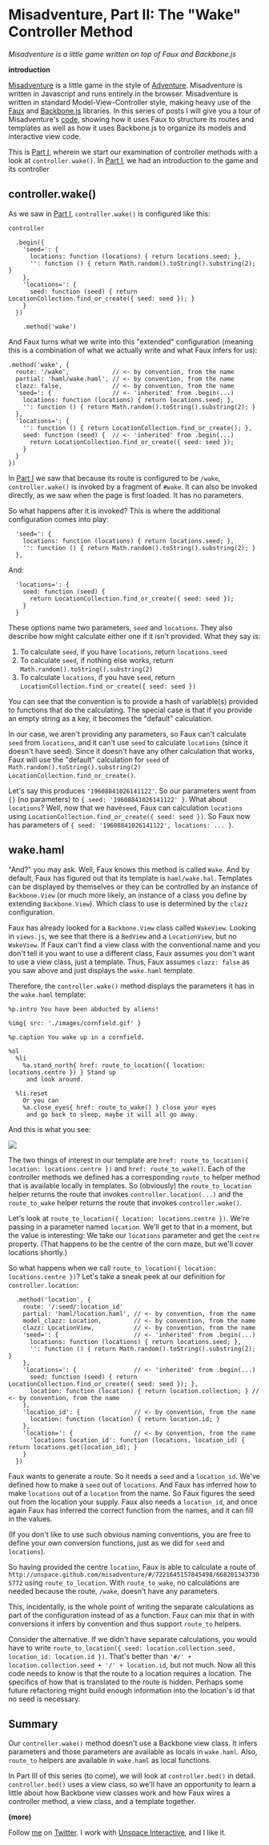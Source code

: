 Misadventure, Part II: The "Wake" Controller Method
===

*Misadventure is a little game written on top of Faux and Backbone.js*

**introduction**

[Misadventure][play] is a little game in the style of [Adventure][a]. Misadventure is written in Javascript and runs entirely in the browser. Misadventure is written in standard Model-View-Controller style, making heavy use of the [Faux][f] and [Backbone.js][b] libraries. In this series of posts I will give you a tour of Misadventure's [code][source], showing how it uses Faux to structure its routes and templates as well as how it uses Backbone.js to organize its models and interactive view code.

This is [Part I][pi], wherein we start our examination of controller methods with a look at `controller.wake()`. In [Part I][pi], we had an introduction to the game and its controller

controller.wake()
---

As we saw in [Part I][pi], `controller.wake()` is configured like this:

    controller

      .begin({
        'seed=': {
          locations: function (locations) { return locations.seed; },
          '': function () { return Math.random().toString().substring(2); }
        },
        'locations=': {
          seed: function (seed) { return LocationCollection.find_or_create({ seed: seed }); }
        }
      })

        .method('wake')

And Faux turns what we write into this "extended" configuration (meaning this is a combination of what we actually write and what Faux infers for us):

    .method('wake', {
      route: '/wake',            // <- by convention, from the name
      partial: 'haml/wake.haml', // <- by convention, from the name
      clazz: false,              // <- by convention, from the name
      'seed=': {                 // <- 'inherited' from .begin(...)
        locations: function (locations) { return locations.seed; },
        '': function () { return Math.random().toString().substring(2); }
      },
      'locations=': {
        '': function () { return LocationCollection.find_or_create(); },
        seed: function (seed) {  // <- 'inherited' from .begin(...)
          return LocationCollection.find_or_create({ seed: seed }); 
        }
      }
    })
        
In [Part I][pi] we saw that because its route is configured to be `/wake`, `controller.wake()` is invoked by a fragment of `#wake`. It can also be invoked directly, as we saw when the page is first loaded. It has no parameters.

So what happens after it is invoked? This is where the additional configuration comes into play:

      'seed=': {
        locations: function (locations) { return locations.seed; },
        '': function () { return Math.random().toString().substring(2); }
      },
      
And:

      'locations=': {
        seed: function (seed) {
          return LocationCollection.find_or_create({ seed: seed }); 
        }
      }

These options name two parameters, `seed` and `locations`. They also describe how might calculate either one if it isn't provided. What they say is:

1. To calculate `seed`, if you have `locations`, return `locations.seed`
2. To calculate `seed`, if nothing else works, return `Math.random().toString().substring(2)`
2. To calculate `locations`, if you have `seed`, return `LocationCollection.find_or_create({ seed: seed })`

You can see that the convention is to provide a hash of variable(s) provided to functions that do the calculating. The special case is that if you provide an empty string as a key, it becomes the "default" calculation.

In our case, we aren't providing any parameters, so Faux can't calculate `seed` from `locations`, and it can't use `seed` to calculate `locations` (since it doesn't have seed). Since it doesn't have any other calculation that works, Faux will use the "default" calculation for `seed` of `Math.random().toString().substring(2)` `LocationCollection.find_or_create()`.

Let's say this produces `'19608841026141122'`. So our parameters went from `{}` (no parameters) to `{ seed: '19608841026141122' }`. What about `locations`? Well, now that we have`seed`, Faux can calculation `locations` using `LocationCollection.find_or_create({ seed: seed })`. So Faux now has parameters of `{ seed: '19608841026141122', locations: ... }`.

wake.haml
---

"And?" you may ask. Well, Faux knows this method is called `Wake`. And by default, Faux has figured out that its template is `haml/wake.hal`. Templates can be displayed by themselves or they can be controlled by an instance of `Backbone.View` (or much more likely, an instance of a class you define by extending `Backbone.View`). Which class to use is determined by the `clazz` configuration.

Faux has already looked for a `Backbone.View` class called `WakeView`. Looking in `views.js`, we see that there is a `BedView` and a `LocationView`, but no `WakeView`. If Faux can't find a view class with the conventional name and you don't tell it you want to use a different class, Faux assumes you don't want to use a view class, just a template. Thus, Faux assumes `clazz: false` as you saw above and just displays the `wake.haml` template.

Therefore, the `controller.wake()` method displays the parameters it has in the `wake.haml` template:

    %p.intro You have been abducted by aliens!

    %img{ src: './images/cornfield.gif' }

    %p.caption You wake up in a cornfield.

    %ol
      %li
        %a.stand_north{ href: route_to_location({ location: locations.centre }) } Stand up
         and look around.

      %li.reset
        Or you can 
        %a.close_eyes{ href: route_to_wake() } close your eyes
         and go back to sleep, maybe it will all go away.

And this is what you see:

<a target="_blank" href="http://min.us/mvkEt6y"><img src="http://i.min.us/jeaApo.png" border="0"/></a>

The two things of interest in our template are `href: route_to_location({ location: locations.centre })` and `href: route_to_wake()`. Each of the controller methods we defined has a corresponding `route_to` helper method that is available locally in templates. So (obviously) the `route_to_location` helper returns the route that invokes `controller.location(...)` and the `route_to_wake` helper returns the route that invokes `controller.wake()`.

Let's look at `route_to_location({ location: locations.centre })`. We're passing in a parameter named `location`. We'll get to that in a moment, but the value is interesting: We take our `locations` parameter and get the `centre` property. (That happens to be the centre of the corn maze, but we'll cover locations shortly.)

So what happens when we call `route_to_location({ location: locations.centre })`? Let's take a sneak peek at our definition for `controller.location`:

      .method('location', {
        route: '/:seed/:location_id'
        partial: 'haml/location.haml', // <- by convention, from the name
        model_clazz: Location,         // <- by convention, from the name
        clazz: LocationView,           // <- by convention, from the name
        'seed=': {                     // <- 'inherited' from .begin(...)
          locations: function (locations) { return locations.seed; },
          '': function () { return Math.random().toString().substring(2); }
        },
        'locations=': {                // <- 'inherited' from .begin(...)
          seed: function (seed) { return LocationCollection.find_or_create({ seed: seed }); },
          location: function (location) { return location.collection; } // <- by convention, from the name
        },
        'location_id': {               // <- by convention, from the name
          location: function (location) { return location.id; }
        },
        'location=': {                 // <- by convention, from the name
          'locations location_id': function (locations, location_id) { return locations.get(location_id); }
        }
      })
    
Faux wants to generate a route. So it needs a `seed` and a `location_id`. We've defined how to make a `seed` out of `locations`. And Faux has inferred how to make `locations` out of a `location` from the name. So Faux figures the seed out from the location your supply. Faux also needs a `location_id`, and once again Faux has inferred the correct function from the names, and it can fill in the values.

(If you don't like to use such obvious naming conventions, you are free to define your own conversion functions, just as we did for `seed` and `locations`).

So having provided the centre `location`, Faux is able to calculate a route of `http://unspace.github.com/misadventure/#/7221645157845498/6682013437305772` using `route_to_location`.  With `route_to_wake`, no calculations are needed because the route, `/wake`, doesn't have any parameters.

This, incidentally, is the whole point of writing the separate calculations as part of the configuration instead of as a function. Faux can mix that in with conversions it infers by convention and thus support `route_to` helpers.

Consider the alternative. If we didn't have separate calculations, you would have to write `route_to_location({ seed: location.collection.seed, location_id: location.id })`. That's better than `'#/' + location.collection.seed + '/' + location.id`, but not much. Now all this code needs to know is that the route to a location requires a location. The specifics of how that is translated to the route is hidden. Perhaps some future refactoring might build enough information into the location's id that no seed is necessary.

Summary
---

Our `controller.wake()` method doesn't use a Backbone view class. It infers parameters and those parameters are available as locals in `wake.haml`. Also, `route_to` helpers are available in `wake.haml` as local functions.

In Part III of this series (to come), we will look at `controller.bed()` in detail. `controller.bed()` uses a view class, so we'll have an opportunity to learn a little about how Backbone view classes work and how Faux wires a controller method, a view class, and a template together.

**(more)**
	
Follow [me](http://reginald.braythwayt.com) on [Twitter](http://twitter.com/raganwald). I work with [Unspace Interactive](http://unspace.ca), and I like it.

[bc]: http://documentcloud.github.com/backbone/#Controller
[haml-lang]: http://haml-lang.com/
[a]: http://www.digitalhumanities.org/dhq/vol/001/2/000009/000009.html
[f]: https://github.com/unspace/faux
[play]: http://unspace.github.com/misadventure/
[r]: http://weblog.jamisbuck.org/2011/1/12/maze-generation-recursive-division-algorithm
[j]: http://weblog.jamisbuck.org/
[rb]: http://reginald.braythwayt.com
[source]: http://github.com/unspace/misadventure
[docco]: https://github.com/raganwald/homoiconic/blob/master/2010/11/docco.md "A new way to think about programs"
[cjs]: http://unspace.github.com/misadventure/docs/controller.html
[mjs]: http://unspace.github.com/misadventure/docs/models.html
[vjs]: http://unspace.github.com/misadventure/docs/views.html
[s]: http://yayinternets.com/
[ui]: http://unspace.ca
[b]: http://documentcloud.github.com/backbone/
[wake]: http://unspace.github.com/misadventure/#/wake
[l1]: http://unspace.github.com/misadventure/#/42492610216140747/7624672284554068
[l2]: http://unspace.github.com/misadventure/#/42492610216140747/5682321739861935
[l3]: http://unspace.github.com/misadventure/#/42492610216140747/3916709493533819
[bed]: http://unspace.github.com/misadventure/#/42492610216140747/bed
[pi]: http://github.com/raganwald/homoiconic/tree/master/2011/01/misadventure_part_i.md#readme